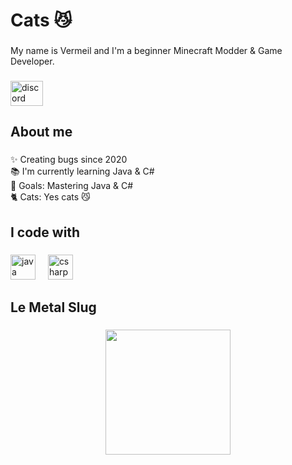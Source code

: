 <h1 align="left">Cats 😼</h1>

###

<p align="left">My name is Vermeil and I'm a beginner Minecraft Modder & Game Developer.</p>

###

<div align="left">
  <a href="mommy_vermeil" target="_blank">
    <img src="https://raw.githubusercontent.com/maurodesouza/profile-readme-generator/master/src/assets/icons/social/discord/default.svg" width="52" height="40" alt="discord logo"  />
  </a>
</div>

###

<h2 align="left">About me</h2>

###

<p align="left">✨ Creating bugs since 2020<br>📚 I'm currently learning Java & C#<br>🎯 Goals: Mastering Java & C#<br>🐈 Cats: Yes cats 😼</p>

###

<h2 align="left">I code with</h2>

###

<div align="left">
  <img src="https://cdn.jsdelivr.net/gh/devicons/devicon/icons/java/java-original.svg" height="40" alt="java logo"  />
  <img width="12" />
  <img src="https://cdn.jsdelivr.net/gh/devicons/devicon/icons/csharp/csharp-original.svg" height="40" alt="csharp logo"  />
</div>

###

<h2 align="left">Le Metal Slug</h2>

###

<div align="center">
  <img height="200" src="https://i.imgur.com/rxboDsL.gif"  />
</div>

###
